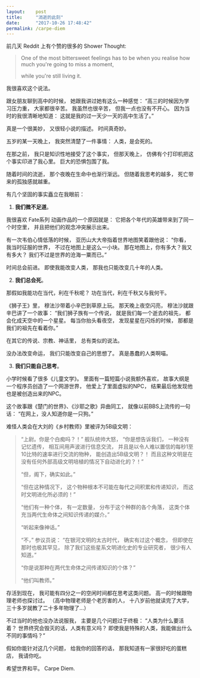 ```yaml
---
layout:    post
title:     "消逝的此刻"
date:      "2017-10-26 17:48:42"
permalink: /carpe-diem
---
```


前几天 Reddit 上有个赞的很多的
Shower Thought:

> One of the most bittersweet feelings has to be
> when you realise how much you're going to miss a moment,
>
> while you're still living it.

我很喜欢这个说法。

<!--MORE-->

跟女朋友聊到高中的时候，
她跟我讲过她有这么一种感觉：
“高三的时候因为学习压力重，
大家都很辛苦。
我虽然也很辛苦，
但我一点也没有不开心。
因为当时的我很清晰地知道：
这就是我的过一天少一天的高中生活了。”

真是一个很美妙，
又很轻小说的描述。
时间真奇妙。


五岁的某一天晚上，
我突然清楚了一件事情：
人类，是会死的。

在那之前，
我只是知识性地接受了这个事实，
但那天晚上，
仿佛有个打印机把这个事实印进了我心里。
巨大的恐惧包围了我。

随着时间的流逝，
那个夜晚在生命中也渐行渐远。
但随着我思考的越多，
死亡带来的孤独感就越重。

有几个坚固的事实矗立在我眼前：


1. **我们微不足道**。

我很喜欢 Fate系列 动画作品的一个原因就是：
它把各个年代的英雄带来到了同一个时空里，
并且把他们的观念冲突展示出来。

有一次韦伯心情低落的时候，
亚历山大大帝指着世界地图笑着跟他说：
“你看，我当时征服的世界，
不过在地图上是这么一小块。
那在地图上，你有多大？我又有多大？
我们不过是世界的沧海一粟而已。”

时间总会前进。
即使我能改变人类，
那我也只能改变几十年的人类。


2. **我们总会死**。

那假如我能功在当代，利在千秋呢？
功在当代，利在千秋又与我何干。

《狮子王》里，
穆法沙带着小辛巴到草原上玩。
那天晚上夜空闪亮，
穆法沙就跟辛巴讲了一个故事：
“我们狮子族有一个传说，
就是我们每一个逝去的祖先，
都会化成天空中的一个星星。
每当你抬头看夜空，
发现星星在闪烁的时候，
那都是我们的祖先在看着你。”

在其它的传说、宗教、神话里，
总有类似的说法。

没办法改变命运，
我们只能改变自己的思想了。
真是愚蠢的人类啊喵。


3. **我们只能自己思考**。

小学时候看了很多《儿童文学》。
里面有一篇短篇小说我额外喜欢，
故事大纲是一个程序员创造了一个网游世界，
他爱上了里面虚拟的NPC，
结果最后他发现他也是被创造出来的NPC。

这个故事跟《楚门的世界》、《沙耶之歌》异曲同工，
就像以前BBS上流传的一句话：
“在网上，没人知道你是一只狗。”

难怪人类会在大刘的《乡村教师》里被评为5B级文明：

> “上尉。你是个白痴吗？！”
> 舰队统帅大怒，
> “你是想告诉我们，
>  一种没有记忆遗传，
>  相互间用声波进行信息交流，
>  并且是以令人难以置信的每秒1至10比特的速率进行交流的物种，
>  能创造出5B级文明？！
>  而且这种文明是在没有任何外部高级文明培植的情况下自动进化的？！”
>
> “但，阁下，确实如此。”
>
> “但在这种情况下，
>  这个物种根本不可能在每代之间积累和传递知识，
>  而这时文明进化所必须的！”
>
> “他们有一种个体，
>  有一定数量，
>  分布于这个种群的各个角落，
>  这类个体充当两代生命体之间知识传递的媒介。”
>
> “听起来像神话。”
>  
> “不，”
> 参议员说：
> “在银河文明的太古时代，
>  确实有过这个概念，
>  但即使在那时也极其罕见，
>  除了我们这些星系文明进化史的专业研究者，
>  很少有人知道。”
>
> “你是说那种在两代生命体之间传递知识的个体？”
>
> “他们叫教师。”


存活到现在，
我可能有四分之一的空闲时间都在思考这类问题。
高一的时候跟物理老师也探讨过。
（高中物理老师是个老厉害的人，
十八岁前他就读完了大学，
三十多岁就教了二十多年物理了…）

不过当时的他也没办法说服我，
主要是几个问题过于终极：
“人类为什么要活着？
世界终究会毁灭的话，人类有意义吗？
即使我是特殊的人类，我能做出什么不同的事情吗？”

假如你能针对这几个问题，
给我你的回答的话，
那我知道有一家很好吃的蛋糕店，
我请你吃。

希望世界和平。
Carpe Diem.

